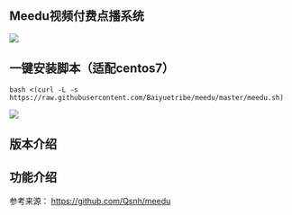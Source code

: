 ## Meedu视频付费点播系统

![](https://ww1.sinaimg.cn/large/007i4MEmgy1g1xhs2jzsqj30je04w0sw.jpg)
## 一键安装脚本（适配centos7）

```
bash <(curl -L -s https://raw.githubusercontent.com/Baiyuetribe/meedu/master/meedu.sh)
```

![](https://ww1.sinaimg.cn/large/007i4MEmgy1g213xuqd8cj30lw0g4751.jpg)

## 版本介绍


## 功能介绍

参考来源：
https://github.com/Qsnh/meedu
